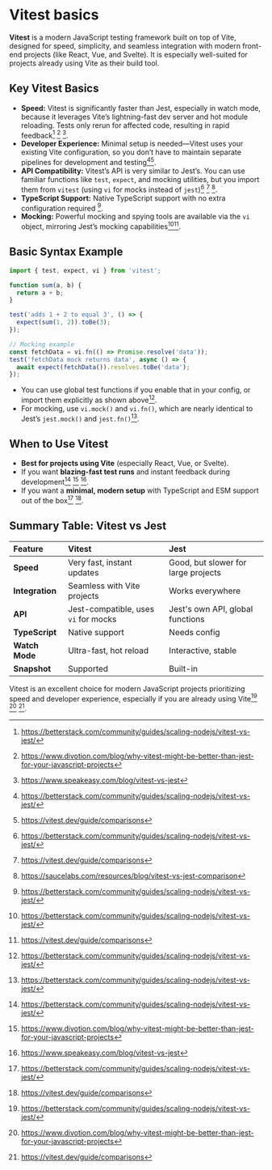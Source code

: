 # Vitest basics

**Vitest** is a modern JavaScript testing framework built on top of Vite, designed for speed, simplicity, and seamless integration with modern front-end projects (like React, Vue, and Svelte). It is especially well-suited for projects already using Vite as their build tool.

## Key Vitest Basics

- **Speed:** Vitest is significantly faster than Jest, especially in watch mode, because it leverages Vite’s lightning-fast dev server and hot module reloading. Tests only rerun for affected code, resulting in rapid feedback[^1] [^2] [^6].
- **Developer Experience:** Minimal setup is needed—Vitest uses your existing Vite configuration, so you don’t have to maintain separate pipelines for development and testing[^1][^5].
- **API Compatibility:** Vitest’s API is very similar to Jest’s. You can use familiar functions like `test`, `expect`, and mocking utilities, but you import them from `vitest` (using `vi` for mocks instead of `jest`)[^1] [^5] [^7].
- **TypeScript Support:** Native TypeScript support with no extra configuration required [^1].
- **Mocking:** Powerful mocking and spying tools are available via the `vi` object, mirroring Jest’s mocking capabilities[^1][^5].


## Basic Syntax Example

```js
import { test, expect, vi } from 'vitest';

function sum(a, b) {
  return a + b;
}

test('adds 1 + 2 to equal 3', () => {
  expect(sum(1, 2)).toBe(3);
});

// Mocking example
const fetchData = vi.fn(() => Promise.resolve('data'));
test('fetchData mock returns data', async () => {
  await expect(fetchData()).resolves.toBe('data');
});
```

- You can use global test functions if you enable that in your config, or import them explicitly as shown above[^1].
- For mocking, use `vi.mock()` and `vi.fn()`, which are nearly identical to Jest’s `jest.mock()` and `jest.fn()`[^1].


## When to Use Vitest

- **Best for projects using Vite** (especially React, Vue, or Svelte).
- If you want **blazing-fast test runs** and instant feedback during development[^1] [^2] [^6].
- If you want a **minimal, modern setup** with TypeScript and ESM support out of the box[^1] [^5].


## Summary Table: Vitest vs Jest

| Feature | Vitest | Jest |
| :-- | :-- | :-- |
| **Speed** | Very fast, instant updates | Good, but slower for large projects |
| **Integration** | Seamless with Vite projects | Works everywhere |
| **API** | Jest-compatible, uses `vi` for mocks | Jest's own API, global functions |
| **TypeScript** | Native support | Needs config |
| **Watch Mode** | Ultra-fast, hot reload | Interactive, stable |
| **Snapshot** | Supported | Built-in |

Vitest is an excellent choice for modern JavaScript projects prioritizing speed and developer experience, especially if you are already using Vite[^1] [^2] [^5].

[^1]: https://betterstack.com/community/guides/scaling-nodejs/vitest-vs-jest/

[^2]: https://www.divotion.com/blog/why-vitest-might-be-better-than-jest-for-your-javascript-projects

[^3]: https://www.capicua.com/blog/jest-vs-vitest

[^4]: https://www.reddit.com/r/reactjs/comments/10zyse3/is_jest_still_faster_than_vitest/

[^5]: https://vitest.dev/guide/comparisons

[^6]: https://www.speakeasy.com/blog/vitest-vs-jest

[^7]: https://saucelabs.com/resources/blog/vitest-vs-jest-comparison

[^8]: https://dev.to/thejaredwilcurt/vitest-vs-jest-benchmarks-on-a-5-year-old-real-work-spa-4mf1

[^9]: https://news.ycombinator.com/item?id=42245442

[^10]: https://javascript.plainenglish.io/jest-vs-vitest-in-a-react-project-which-one-should-you-use-in-2025-2c254ddfd6f8

